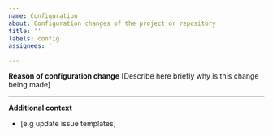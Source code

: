 ```yaml
---
name: Configuration
about: Configuration changes of the project or repository
title: ''
labels: config
assignees: ''

---
```


**Reason of configuration change**
[Describe here briefly why is this change being made]

---
**Additional context**
- [e.g update issue templates]

